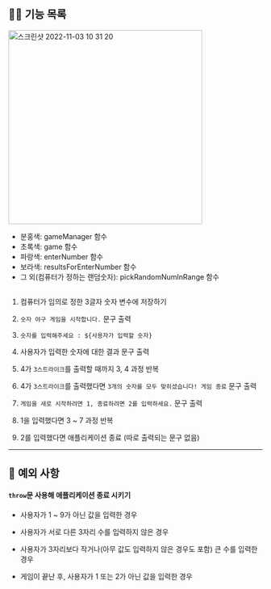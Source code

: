 ## ✍🏻 기능 목록

<img width="384" alt="스크린샷 2022-11-03 10 31 20" src="https://user-images.githubusercontent.com/88531407/199633644-55df8aa2-c95c-46ea-917d-535e6354c5a7.png">

- 분홍색: gameManager 함수
- 초록색: game 함수
- 파랑색: enterNumber 함수
- 보라색: resultsForEnterNumber 함수
- 그 외(컴퓨터가 정하는 랜덤숫자): pickRandomNumInRange 함수

##

1. 컴퓨터가 임의로 정한 3글자 숫자 변수에 저장하기

2. `숫자 야구 게임을 시작합니다.` 문구 출력
3. `숫자를 입력해주세요 : ${사용자가 입력할 숫자}`
4. 사용자가 입력한 숫자에 대한 결과 문구 출력
5. 4가 `3스트라이크`를 출력할 때까지 3, 4 과정 반복
6. 4가 `3스트라이크`를 출력했다면 `3개의 숫자를 모두 맞히셨습니다! 게임 종료` 문구 출력
7. `게임을 새로 시작하려면 1, 종료하려면 2를 입력하세요.` 문구 출력
8. 1을 입력했다면 3 ~ 7 과정 반복
9. 2를 입력했다면 애플리케이션 종료 (따로 출력되는 문구 없음)

---

## 🚫 예외 사항

#### `throw`문 사용해 애플리케이션 종료 시키기

- 사용자가 1 ~ 9가 아닌 값을 입력한 경우

- 사용자가 서로 다른 3자리 수를 입력하지 않은 경우
- 사용자가 3자리보다 작거나(아무 값도 입력하지 않은 경우도 포함) 큰 수를 입력한 경우
- 게임이 끝난 후, 사용자가 1 또는 2가 아닌 값을 입력한 경우
